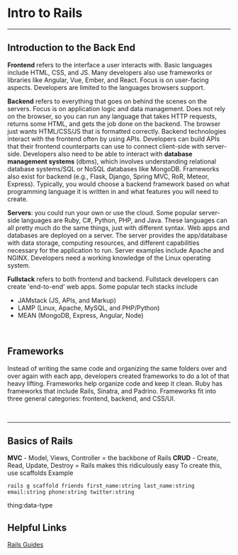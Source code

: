 # Intro to Rails

---

## Introduction to the Back End

**Frontend** refers to the interface a user interacts with. Basic languages include HTML, CSS, and JS. Many developers also use frameworks or libraries like Angular, Vue, Ember, and React. Focus is on user-facing aspects. Developers are limited to the languages browsers support.

**Backend** refers to everything that goes on behind the scenes on the servers. Focus is on application logic and data management. Does not rely on the browser, so you can run any language that takes HTTP requests, returns some HTML, and gets the job done on the backend. The browser just wants HTML/CSS/JS that is formatted correctly. Backend technologies interact with the frontend often by using APIs. Developers can build APIs that their frontend counterparts can use to connect client-side with server-side. Developers also need to be able to interact with **database management systems** (dbms), which involves understanding relational database systems/SQL or NoSQL databases like MongoDB. Frameworks also exist for backend (e.g., Flask, Django, Spring MVC, RoR, Meteor, Express). Typically, you would choose a backend framework based on what programming language it is written in and what features you will need to create.

**Servers**: you could run your own or use the cloud. Some popular server-side languages are Ruby, C#, Python, PHP, and Java. These languages can all pretty much do the same things, just with different syntax. Web apps and databases are deployed on a server. The server provides the app/database with data storage, computing resources, and different capabilities necessary for the application to run. Server examples include Apache and NGINX. Developers need a working knowledge of the Linux operating system.

**Fullstack** refers to both frontend and backend. Fullstack developers can create 'end-to-end' web apps. Some popular tech stacks include

- JAMstack (JS, APIs, and Markup)
- LAMP (Linux, Apache, MySQL, and PHP/Python)
- MEAN (MongoDB, Express, Angular, Node)

&nbsp;

## Frameworks

Instead of writing the same code and organizing the same folders over and over again with each app, developers created frameworks to do a lot of that heavy lifting. Frameworks help organize code and keep it clean. Ruby has frameworks that include Rails, Sinatra, and Padrino. Frameworks fit into three general categories: frontend, backend, and CSS/UI.

&nbsp;

---

## Basics of Rails

**MVC** - Model, Views, Controller = the backbone of Rails
**CRUD** - Create, Read, Update, Destroy = Rails makes this ridiculously easy
To create this, use scaffolds
Example
```Rails
rails g scaffold friends first_name:string last_name:string email:string phone:string twitter:string
```

thing:data-type

## Helpful Links

[Rails Guides](https://guides.rubyonrails.org)
